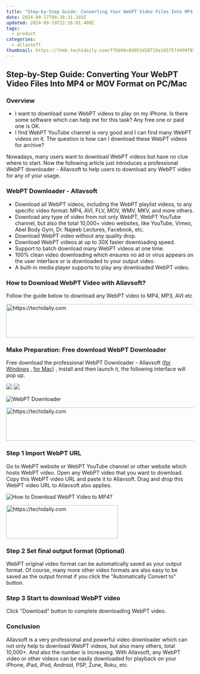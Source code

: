```yaml
---
title: "Step-by-Step Guide: Converting Your WebPT Video Files Into MP4 or MOV Format on PC/Mac"
date: 2024-09-17T04:38:31.293Z
updated: 2024-09-19T22:16:01.489Z
tags:
  - product
categories:
  - allavsoft
thumbnail: https://thmb.techidaily.com/ffbb96c8d953d28715e16575f4499f83aab0539bb11efd7a5c77057696af7ee4.jpg
---
```


## Step-by-Step Guide: Converting Your WebPT Video Files Into MP4 or MOV Format on PC/Mac

### Overview

* I want to download some WebPT videos to play on my iPhone. Is there some software which can help me for this task? Any free one or paid one is OK.
* I find WebPT YouTube channel is very good and I can find many WebPT videos on it. The question is how can I download these WebPT videos for archive?

Nowadays, many users want to download WebPT videos but have no clue where to start. Now the following article just introduces a professional WebPT downloader - Allavsoft to help users to download any WebPT video for any of your usage.

### WebPT Downloader - Allavsoft

* Download all WebPT videos, including the WebPT playlist videos, to any specific video format: MP4, AVI, FLV, MOV, WMV, MKV, and more others.
* Download any type of video from not only WebPT, WebPT YouTube channel, but also the total 10,000+ video websites, like YouTube, Vimeo, Abel Body Gym, Dr. Najeeb Lectures, Facebook, etc.
* Download WebPT video without any quality drop.
* Download WebPT videos at up to 30X faster downloading speed.
* Support to batch download many WebPT videos at one time.
* 100% clean video downloading which ensures no ad or virus appears on the user interface or is downloaded to your output video.
* A built-in media player supports to play any downloaded WebPT video.

### How to Download WebPT Video with Allavsoft?

Follow the guide below to download any WebPT video to MP4, MP3, AVI etc

<!-- affiliate ads begin -->
<a href="https://appsumo.8odi.net/c/5597632/2043662/7443" target="_top" id="2043662">
  <img src="//a.impactradius-go.com/display-ad/7443-2043662" border="0" alt="https://techidaily.com" width="728" height="90"/>
</a>
<img height="0" width="0" src="https://appsumo.8odi.net/i/5597632/2043662/7443" style="position:absolute;visibility:hidden;" border="0" />
<!-- affiliate ads end -->

### Make Preparation: Free download WebPT Downloader

Free download the professional WebPT Downloader - Allavsoft ([for Windows](https://tools.techidaily.com/allavsoft/products/) , [for Mac](https://tools.techidaily.com/allavsoft/products/)) , install and then launch it, the following interface will pop up.

[![](https://www.allavsoft.com/how-to/../images/how-to/free-download-win.jpg)](https://tools.techidaily.com/allavsoft/products/) [![](https://www.allavsoft.com/how-to/../images/how-to/free-download-mac.jpg)](https://tools.techidaily.com/allavsoft/products/)

![WebPT Downloader](https://www.allavsoft.com/how-to/../images/allavsoft/screen-shot-600.jpg)

<!-- affiliate ads begin -->
<a href="https://appsumo.8odi.net/c/5597632/2037358/7443" target="_top" id="2037358">
  <img src="//a.impactradius-go.com/display-ad/7443-2037358" border="0" alt="https://techidaily.com" width="728" height="90"/>
</a>
<img height="0" width="0" src="https://appsumo.8odi.net/i/5597632/2037358/7443" style="position:absolute;visibility:hidden;" border="0" />
<!-- affiliate ads end -->

### Step 1 Import WebPT URL

Go to WebPT website or WebPT YouTube channel or other website which hosts WebPT video. Open any WebPT video that you want to download. Copy this WebPT video URL and paste it to Allavsoft. Drag and drop this WebPT video URL to Allavsoft also applies.

![How to Download WebPT Video to MP4?](https://www.allavsoft.com/how-to/../images/how-to/download-rtmp-video/download-rtmp-video.jpg)

<!-- affiliate ads begin -->
<a href="https://aligracehair.sjv.io/c/5597632/1915865/19272" target="_top" id="1915865">
  <img src="//a.impactradius-go.com/display-ad/19272-1915865" border="0" alt="https://techidaily.com" width="300" height="90"/>
</a>
<img height="0" width="0" src="https://aligracehair.sjv.io/i/5597632/1915865/19272" style="position:absolute;visibility:hidden;" border="0" />
<!-- affiliate ads end -->

### Step 2 Set final output format (Optional)

WebPT original video format can be automatically saved as your output format. Of course, many more other video formats are also easy to be saved as the output format if you click the "Automatically Convert to" button.

### Step 3 Start to download WebPT video

Click "Download" button to complete downloading WebPT video.

### Conclusion

Allavsoft is a very professional and powerful video downloader which can not only help to download WebPT videos, but also many others, total 10,000+. And also the number is increasing. With Allavsoft, any WebPT video or other videos can be easily downloaded for playback on your iPhone, iPad, iPod, Android, PSP, Zune, Roku, etc.

<ins class="adsbygoogle"
     style="display:block"
     data-ad-format="autorelaxed"
     data-ad-client="ca-pub-7571918770474297"
     data-ad-slot="1223367746"></ins>

<ins class="adsbygoogle"
     style="display:block"
     data-ad-client="ca-pub-7571918770474297"
     data-ad-slot="8358498916"
     data-ad-format="auto"
     data-full-width-responsive="true"></ins>
